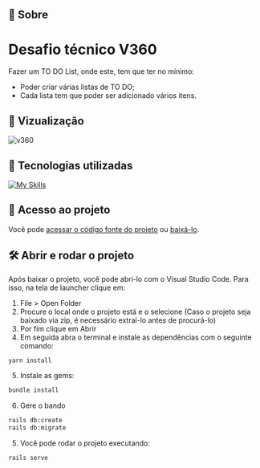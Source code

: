 ## 📝 Sobre

<h1> Desafio técnico V360 </h1>

<p>Fazer um TO DO List, onde este, tem que ter no mínimo:</p>

<ul>
  <li>Poder criar várias listas de TO DO;</li>
  <li>Cada lista tem que poder ser adicionado vários itens.</li>
</ul>

## 📱 Vizualização 

![v360](https://github.com/user-attachments/assets/31911aae-ac51-4f0e-8c8e-758360a23c54)

## 📌 Tecnologias utilizadas 

[![My Skills](https://skillicons.dev/icons?i=rails,sqlite,tailwind)](https://skillicons.dev)

## 📁 Acesso ao projeto

Você pode [acessar o código fonte do projeto](https://github.com/ccarlaa/v360-todo.git) ou [baixá-lo](https://github.com/ccarlaa/v360-todo/archive/refs/heads/main.zip).

## 🛠️ Abrir e rodar o projeto

Após baixar o projeto, você pode abri-lo com o Visual Studio Code. Para isso, na tela de launcher clique em:

1. File > Open Folder
2. Procure o local onde o projeto está e o selecione (Caso o projeto seja baixado via zip, é necessário extraí-lo antes de procurá-lo)
3. Por fim clique em Abrir
4. Em seguida abra o terminal e instale as dependências com o seguinte comando:

```bash
yarn install 
```
5. Instale as gems:

 ```bash
bundle install
```
6. Gere o bando

 ```bash
rails db:create
rails db:migrate
```

5. Você  pode rodar o projeto executando:

 ```bash
rails serve
```
